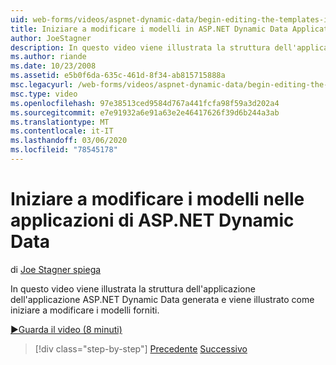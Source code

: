 ```yaml
---
uid: web-forms/videos/aspnet-dynamic-data/begin-editing-the-templates-in-aspnet-dynamic-data-applications
title: Iniziare a modificare i modelli in ASP.NET Dynamic Data Applications | Microsoft Docs
author: JoeStagner
description: In questo video viene illustrata la struttura dell'applicazione dell'applicazione ASP.NET Dynamic Data generata e viene illustrato come iniziare a modificare i modelli forniti.
ms.author: riande
ms.date: 10/23/2008
ms.assetid: e5b0f6da-635c-461d-8f34-ab815715888a
msc.legacyurl: /web-forms/videos/aspnet-dynamic-data/begin-editing-the-templates-in-aspnet-dynamic-data-applications
msc.type: video
ms.openlocfilehash: 97e38513ced9584d767a441fcfa98f59a3d202a4
ms.sourcegitcommit: e7e91932a6e91a63e2e46417626f39d6b244a3ab
ms.translationtype: MT
ms.contentlocale: it-IT
ms.lasthandoff: 03/06/2020
ms.locfileid: "78545178"
---
```

# <a name="begin-editing-the-templates-in-aspnet-dynamic-data-applications"></a>Iniziare a modificare i modelli nelle applicazioni di ASP.NET Dynamic Data

di [Joe Stagner spiega](https://github.com/JoeStagner)

In questo video viene illustrata la struttura dell'applicazione dell'applicazione ASP.NET Dynamic Data generata e viene illustrato come iniziare a modificare i modelli forniti.

[&#9654;Guarda il video (8 minuti)](https://channel9.msdn.com/Blogs/ASP-NET-Site-Videos/begin-editing-the-templates-in-aspnet-dynamic-data-applications)

> [!div class="step-by-step"]
> [Precedente](getting-started-with-dynamic-data.md)
> [Successivo](begin-modifying-dynamic-data-applications-with-url-routing.md)

